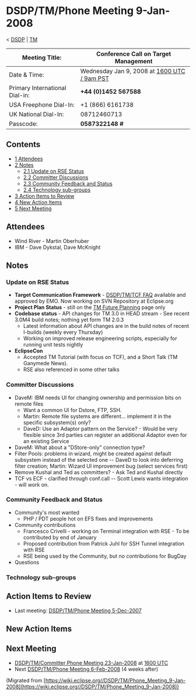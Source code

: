 

DSDP/TM/Phone Meeting 9-Jan-2008
================================

< [DSDP](https://wiki.eclipse.org/DSDP "DSDP")‎ | [TM](./TM "DSDP/TM")

| Meeting Title: | **Conference Call on Target Management** |
| --- | --- |
| Date & Time: | Wednesday Jan 9, 2008 at [1600 UTC / 9am PST](http://www.timeanddate.com/worldclock/fixedtime.html?month=1&day=9&year=2008&hour=16&min=00&sec=0&p1=0) |
| Primary International Dial-in: | **+44 (0)1452 567588** |
| USA Freephone Dial-In: | +1 (866) 6161738 |
| UK National Dial-In: | 08712460713 |
| Passcode: | **0587322148 #** |

Contents
--------

*   [1 Attendees](#Attendees)
*   [2 Notes](#Notes)
    *   [2.1 Update on RSE Status](#Update-on-RSE-Status)
    *   [2.2 Committer Discussions](#Committer-Discussions)
    *   [2.3 Community Feedback and Status](#Community-Feedback-and-Status)
    *   [2.4 Technology sub-groups](#Technology-sub-groups)
*   [3 Action Items to Review](#Action-Items-to-Review)
*   [4 New Action Items](#New-Action-Items)
*   [5 Next Meeting](#Next-Meeting)

Attendees
---------

*   Wind River - Martin Oberhuber
*   IBM - Dave Dykstal, Dave McKnight

Notes
-----

### Update on RSE Status

*   **Target Communication Framework** \- [DSDP/TM/TCF FAQ](./TCF_FAQ "DSDP/TM/TCF FAQ") available and approved by EMO. Now working on SVN Repository at Eclipse.org
*   **Project Plan Status** \- still on the [TM Future Planning](./TM_Future_Planning "TM Future Planning") page only
*   **Codebase status** \- API changes for TM 3.0 in HEAD stream - See recent 3.0M4 build notes; nothing yet form TM 2.0.3
    *   Latest information about API changes are in the build notes of recent I-builds (weekly every Thursday)
    *   Working on improved release engineering scripts, especially for running unit tests nightly
*   **EclipseCon**
    *   Accepted TM Tutorial (with focus on TCF), and a Short Talk (TM Ganymede News).
    *   RSE also referenced in some other talks

### Committer Discussions

*   DaveM: IBM needs UI for changing ownership and permission bits on remote files
    *   Want a common UI for Dstore, FTP, SSH.
    *   Martin: Remote file systems are different... implement it in the specific subsystem(s) only?
    *   DaveD: Use an Adaptor pattern on the Service? - Would be very flexible since 3rd parties can register an additional Adaptor even for an existing Service
*   DaveM: What about a "DStore-only" connection type?
*   Filter Pools: problems in wizard, might be created against default subsystem instead of the selected one -- DaveD to look into deferring filter creation; Martin: Wizard UI improvement bug (select services first)
*   Remove Kushal and Ted as committers? - Ask Ted and Kushal directly
*   TCF vs ECF - clarified through conf.call -- Scott Lewis wants integration - will work on.

### Community Feedback and Status

*   Community's most wanted
    *   PHP / PDT people hot on EFS fixes and improvements
*   Community contributions
    *   Francesco Crivelli - working on Terminal integration with RSE - To be contributed by end of January
    *   Proposed contribution from Patrick Juhl for SSH Tunnel integration with RSE
    *   RSE being used by the Community, but no contributions for BugDay
*   Questions

### Technology sub-groups

Action Items to Review
----------------------

*   Last meeting: [DSDP/TM/Phone Meeting 5-Dec-2007](./Phone_Meeting_5-Dec-2007 "DSDP/TM/Phone Meeting 5-Dec-2007")

New Action Items
----------------

Next Meeting
------------

*   [DSDP/TM/Committer Phone Meeting 23-Jan-2008](./Committer_Phone_Meeting_23-Jan-2008 "DSDP/TM/Committer Phone Meeting 23-Jan-2008") at [1600 UTC](http://www.timeanddate.com/worldclock/meetingdetails.html?year=2008&month=1&day=23&hour=16&min=00&sec=0&p1=224&p2=159&p3=250&p4=136&p5=223&iv=1800)
*   Next [DSDP/TM/Phone Meeting 6-Feb-2008](./Phone_Meeting_6-Feb-2008 "DSDP/TM/Phone Meeting 6-Feb-2008") (4 weeks after)


(Migrated from [https://wiki.eclipse.org//DSDP/TM/Phone_Meeting_9-Jan-2008](https://wiki.eclipse.org//DSDP/TM/Phone_Meeting_9-Jan-2008))